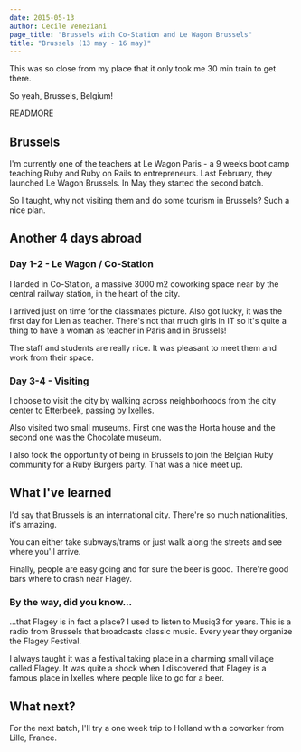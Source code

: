 ```yaml
---
date: 2015-05-13
author: Cecile Veneziani
page_title: "Brussels with Co-Station and Le Wagon Brussels"
title: "Brussels (13 may - 16 may)"
---
```


This was so close from my place that it only took me 30 min train to get there.

So yeah, Brussels, Belgium!

READMORE

## Brussels

I'm currently one of the teachers at Le Wagon Paris - a 9 weeks boot camp teaching Ruby and Ruby on Rails to entrepreneurs. Last February, they launched Le Wagon Brussels. In May they started the second batch.

So I taught, why not visiting them and do some tourism in Brussels? Such a nice plan.

## Another 4 days abroad

### Day 1-2 - Le Wagon / Co-Station

I landed in Co-Station, a massive 3000 m2 coworking space near by the central railway station, in the heart of the city.

I arrived just on time for the classmates picture. Also got lucky, it was the first day for Lien as teacher. There's not that much girls in IT so it's quite a thing to have a woman as teacher in Paris and in Brussels!

The staff and students are really nice. It was pleasant to meet them and work from their space.

### Day 3-4 - Visiting

I choose to visit the city by walking across neighborhoods from the city center to Etterbeek, passing by Ixelles.

Also visited two small museums. First one was the Horta house and the second one was the Chocolate museum.

I also took the opportunity of being in Brussels to join the Belgian Ruby community for a Ruby Burgers party. That was a nice meet up.

## What I've learned

I'd say that Brussels is an international city. There're so much nationalities, it's amazing.

You can either take subways/trams or just walk along the streets and see where you'll arrive.

Finally, people are easy going and for sure the beer is good. There're good bars where to crash near Flagey.

### By the way, did you know...

...that Flagey is in fact a place? I used to listen to Musiq3 for years. This is a radio from Brussels that broadcasts classic music. Every year they organize the Flagey Festival.

I always taught it was a festival taking place in a charming small village called Flagey. It was quite a shock when I discovered that Flagey is a famous place in Ixelles where people like to go for a beer.

## What next?

For the next batch, I'll try a one week trip to Holland with a coworker from Lille, France.
